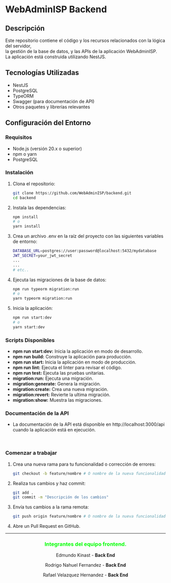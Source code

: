 <!-- ```markdown -->

# WebAdminISP Backend

## Descripción

Este repositorio contiene el código y los recursos relacionados con la lógica del servidor, <br>
la gestión de la base de datos, y las APIs de la aplicación WebAdminISP. <br>
La aplicación está construida utilizando NestJS.

## Tecnologías Utilizadas

- NestJS
- PostgreSQL
- TypeORM
- Swagger (para documentación de API)
- Otros paquetes y librerías relevantes

## Configuración del Entorno

### Requisitos

- Node.js (versión 20.x o superior)
- npm o yarn
- PostgreSQL

### Instalación

1. Clona el repositorio:

   ```bash
   git clone https://github.com/WebAdminISP/backend.git
   cd backend
   ```

2. Instala las dependencias:

   ```bash
   npm install
   # o
   yarn install
   ```

3. Crea un archivo .env en la raíz del proyecto con las siguientes variables de entorno:

   ```bash
   DATABASE_URL=postgres://user:password@localhost:5432/mydatabase
   JWT_SECRET=your_jwt_secret
   ...
   ...
   # etc..
   ```

4. Ejecuta las migraciones de la base de datos:

   ```bash
   npm run typeorm migration:run
   # o
   yarn typeorm migration:run
   ```

5. Inicia la aplicación:

   ```bash
   npm run start:dev
   # o
   yarn start:dev
   ```

### Scripts Disponibles

- **npm run start:dev:** Inicia la aplicación en modo de desarrollo.
- **npm run build:** Construye la aplicación para producción.
- **npm run start:** Inicia la aplicación en modo de producción.
- **npm run lint:** Ejecuta el linter para revisar el código.
- **npm run test:** Ejecuta las pruebas unitarias.
- **migration:run:** Ejecuta una migración.
- **migration:generate:** Genera la migración.
- **migration:create:** Crea una nueva migración.
- **migration:revert:** Revierte la ultima migración.
- **migration:show:** Muestra las migraciones.

### Documentación de la API

- La documentación de la API está disponible en http://localhost:3000/api cuando la aplicación está en ejecución.

<br>

### Comenzar a trabajar

1. Crea una nueva rama para tu funcionalidad o corrección de errores:

   ```bash
   git checkout -b feature/nombre # O nombre de la nueva funcionalidad
   ```

2. Realiza tus cambios y haz commit:

   ```bash
   git add .
   git commit -m "Descripción de los cambios"
   ```

3. Envía tus cambios a la rama remota:

   ```bash
   git push origin feature/nombre # O nombre de la nueva funcionalidad
   ```

4. Abre un Pull Request en GitHub.

---

### <font color='lime'><p align="center">Integrantes del equipo frontend.</p></font>

<p align="center">Edmundo Kinast - <b>Back End</b></p>
<p align="center">Rodrigo Nahuel Fernandez - <b>Back End</b></p>
<p align="center">Rafael Velazquez Hernandez - <b>Back End</b></p>
